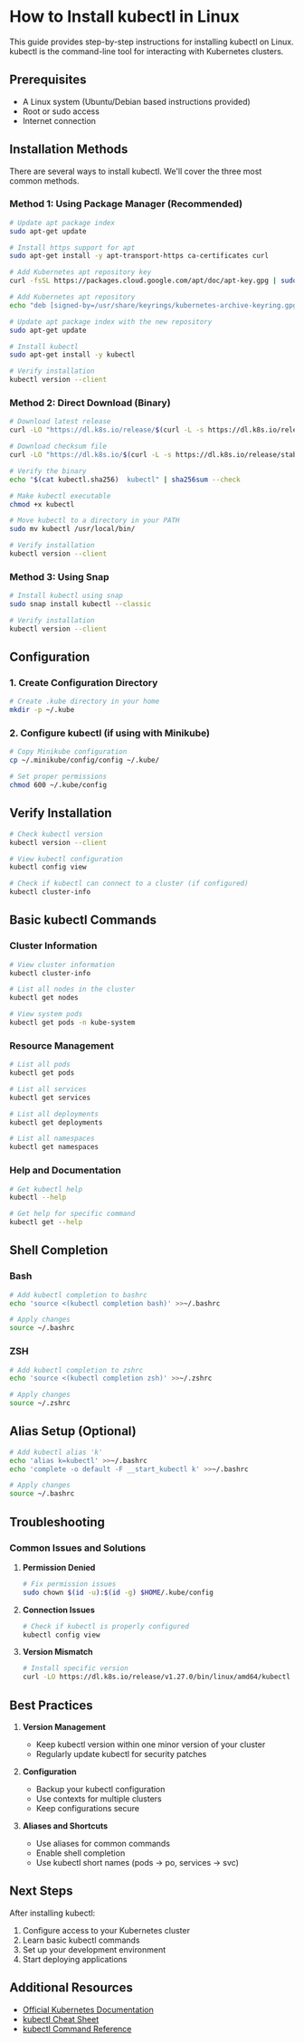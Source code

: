 # How to Install kubectl in Linux

This guide provides step-by-step instructions for installing kubectl on Linux. kubectl is the command-line tool for interacting with Kubernetes clusters.

## Prerequisites

- A Linux system (Ubuntu/Debian based instructions provided)
- Root or sudo access
- Internet connection

## Installation Methods

There are several ways to install kubectl. We'll cover the three most common methods.

### Method 1: Using Package Manager (Recommended)

```bash
# Update apt package index
sudo apt-get update

# Install https support for apt
sudo apt-get install -y apt-transport-https ca-certificates curl

# Add Kubernetes apt repository key
curl -fsSL https://packages.cloud.google.com/apt/doc/apt-key.gpg | sudo gpg --dearmor -o /usr/share/keyrings/kubernetes-archive-keyring.gpg

# Add Kubernetes apt repository
echo "deb [signed-by=/usr/share/keyrings/kubernetes-archive-keyring.gpg] https://apt.kubernetes.io/ kubernetes-xenial main" | sudo tee /etc/apt/sources.list.d/kubernetes.list

# Update apt package index with the new repository
sudo apt-get update

# Install kubectl
sudo apt-get install -y kubectl

# Verify installation
kubectl version --client
```

### Method 2: Direct Download (Binary)

```bash
# Download latest release
curl -LO "https://dl.k8s.io/release/$(curl -L -s https://dl.k8s.io/release/stable.txt)/bin/linux/amd64/kubectl"

# Download checksum file
curl -LO "https://dl.k8s.io/$(curl -L -s https://dl.k8s.io/release/stable.txt)/bin/linux/amd64/kubectl.sha256"

# Verify the binary
echo "$(cat kubectl.sha256)  kubectl" | sha256sum --check

# Make kubectl executable
chmod +x kubectl

# Move kubectl to a directory in your PATH
sudo mv kubectl /usr/local/bin/

# Verify installation
kubectl version --client
```

### Method 3: Using Snap

```bash
# Install kubectl using snap
sudo snap install kubectl --classic

# Verify installation
kubectl version --client
```

## Configuration

### 1. Create Configuration Directory

```bash
# Create .kube directory in your home
mkdir -p ~/.kube
```

### 2. Configure kubectl (if using with Minikube)

```bash
# Copy Minikube configuration
cp ~/.minikube/config/config ~/.kube/

# Set proper permissions
chmod 600 ~/.kube/config
```

## Verify Installation

```bash
# Check kubectl version
kubectl version --client

# View kubectl configuration
kubectl config view

# Check if kubectl can connect to a cluster (if configured)
kubectl cluster-info
```

## Basic kubectl Commands

### Cluster Information
```bash
# View cluster information
kubectl cluster-info

# List all nodes in the cluster
kubectl get nodes

# View system pods
kubectl get pods -n kube-system
```

### Resource Management
```bash
# List all pods
kubectl get pods

# List all services
kubectl get services

# List all deployments
kubectl get deployments

# List all namespaces
kubectl get namespaces
```

### Help and Documentation
```bash
# Get kubectl help
kubectl --help

# Get help for specific command
kubectl get --help
```

## Shell Completion

### Bash
```bash
# Add kubectl completion to bashrc
echo 'source <(kubectl completion bash)' >>~/.bashrc

# Apply changes
source ~/.bashrc
```

### ZSH
```bash
# Add kubectl completion to zshrc
echo 'source <(kubectl completion zsh)' >>~/.zshrc

# Apply changes
source ~/.zshrc
```

## Alias Setup (Optional)

```bash
# Add kubectl alias 'k'
echo 'alias k=kubectl' >>~/.bashrc
echo 'complete -o default -F __start_kubectl k' >>~/.bashrc

# Apply changes
source ~/.bashrc
```

## Troubleshooting

### Common Issues and Solutions

1. **Permission Denied**
   ```bash
   # Fix permission issues
   sudo chown $(id -u):$(id -g) $HOME/.kube/config
   ```

2. **Connection Issues**
   ```bash
   # Check if kubectl is properly configured
   kubectl config view
   ```

3. **Version Mismatch**
   ```bash
   # Install specific version
   curl -LO https://dl.k8s.io/release/v1.27.0/bin/linux/amd64/kubectl
   ```

## Best Practices

1. **Version Management**
   - Keep kubectl version within one minor version of your cluster
   - Regularly update kubectl for security patches

2. **Configuration**
   - Backup your kubectl configuration
   - Use contexts for multiple clusters
   - Keep configurations secure

3. **Aliases and Shortcuts**
   - Use aliases for common commands
   - Enable shell completion
   - Use kubectl short names (pods → po, services → svc)

## Next Steps

After installing kubectl:
1. Configure access to your Kubernetes cluster
2. Learn basic kubectl commands
3. Set up your development environment
4. Start deploying applications

## Additional Resources

- [Official Kubernetes Documentation](https://kubernetes.io/docs/home/)
- [kubectl Cheat Sheet](https://kubernetes.io/docs/reference/kubectl/cheatsheet/)
- [kubectl Command Reference](https://kubernetes.io/docs/reference/generated/kubectl/kubectl-commands)
